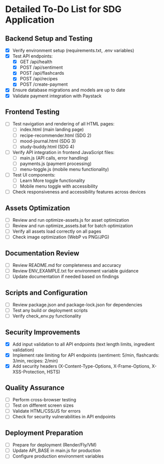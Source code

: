 # Detailed To-Do List for SDG Application

## Backend Setup and Testing
- [x] Verify environment setup (requirements.txt, .env variables)
- [x] Test API endpoints:
  - [x] GET /api/health
  - [x] POST /api/sentiment
  - [x] POST /api/flashcards
  - [x] POST /api/recipes
  - [x] POST /create-payment
- [x] Ensure database migrations and models are up to date
- [x] Validate payment integration with Paystack

## Frontend Testing
- [ ] Test navigation and rendering of all HTML pages:
  - [ ] index.html (main landing page)
  - [ ] recipe-recommender.html (SDG 2)
  - [ ] mood-journal.html (SDG 3)
  - [ ] study-buddy.html (SDG 4)
- [ ] Verify API integration in frontend JavaScript files:
  - [ ] main.js (API calls, error handling)
  - [ ] payments.js (payment processing)
  - [ ] menu-toggle.js (mobile menu functionality)
- [ ] Test UI components:
  - [ ] Learn More toggle functionality
  - [ ] Mobile menu toggle with accessibility
- [ ] Check responsiveness and accessibility features across devices

## Assets Optimization
- [ ] Review and run optimize-assets.js for asset optimization
- [ ] Review and run optimize_assets.bat for batch optimization
- [ ] Verify all assets load correctly on all pages
- [ ] Check image optimization (WebP vs PNG/JPG)

## Documentation Review
- [ ] Review README.md for completeness and accuracy
- [ ] Review ENV_EXAMPLE.txt for environment variable guidance
- [ ] Update documentation if needed based on findings

## Scripts and Configuration
- [ ] Review package.json and package-lock.json for dependencies
- [ ] Test any build or deployment scripts
- [ ] Verify check_env.py functionality

## Security Improvements
- [x] Add input validation to all API endpoints (text length limits, ingredient validation)
- [x] Implement rate limiting for API endpoints (sentiment: 5/min, flashcards: 3/min, recipes: 2/min)
- [x] Add security headers (X-Content-Type-Options, X-Frame-Options, X-XSS-Protection, HSTS)

## Quality Assurance
- [ ] Perform cross-browser testing
- [ ] Test on different screen sizes
- [ ] Validate HTML/CSS/JS for errors
- [ ] Check for security vulnerabilities in API endpoints

## Deployment Preparation
- [ ] Prepare for deployment (Render/Fly/VM)
- [ ] Update API_BASE in main.js for production
- [ ] Configure production environment variables
